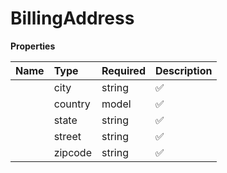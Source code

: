 # BillingAddress



**Properties**

| Name | Type | Required | Description |
| :-------- | :----------| :----------| :----------|
    | city | string | ✅ | City name |
    | country | model | ✅ | ISO country code alpha2 variant |
    | state | string | ✅ | State or province name |
    | street | string | ✅ | Street address including house number and unit/apartment if applicable |
    | zipcode | string | ✅ | Postal code or ZIP code |




<!-- This file was generated by liblab | https://liblab.com/ -->